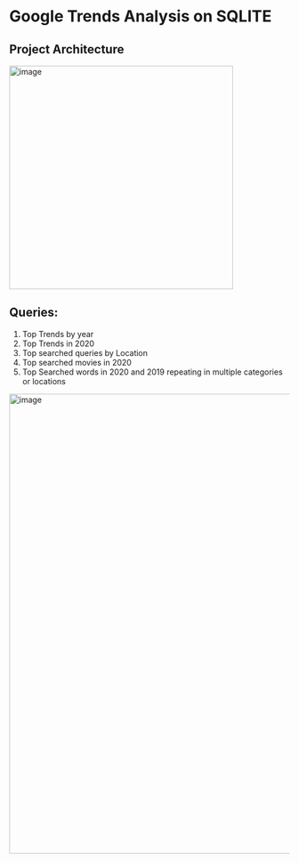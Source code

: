 # Google Trends Analysis on SQLITE

## Project Architecture
<img width="402" alt="image" src="https://user-images.githubusercontent.com/105465968/200236085-851fee97-3055-427d-bddb-d7bf8b265335.png">

## Queries:
1. Top Trends by year
2. Top Trends in 2020 
3. Top searched queries by Location
4. Top searched movies in 2020 
5. Top Searched words in 2020 and 2019 repeating in multiple categories or locations 
<img width="827" alt="image" src="https://user-images.githubusercontent.com/105465968/200237124-8bcf283f-d5d6-4a84-a5d4-2f1c8fb9f25d.png">







